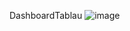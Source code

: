 DashboardTablau
![image](https://github.com/nicollegordillo/Proyecto03_bd/assets/98661058/0911b8ce-b371-4afc-aa6a-786835d4b3f1)

